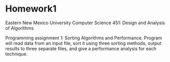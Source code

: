 # Homework1

Eastern New Mexico University
Computer Science 451: Design and Analysis of Algorithms

Programming assignment 1: Sorting Algorithms and Performance.
Program will read data from an input file, sort it using three sorting methods, output results to three separate files, and give a performance analysis for each technique.
